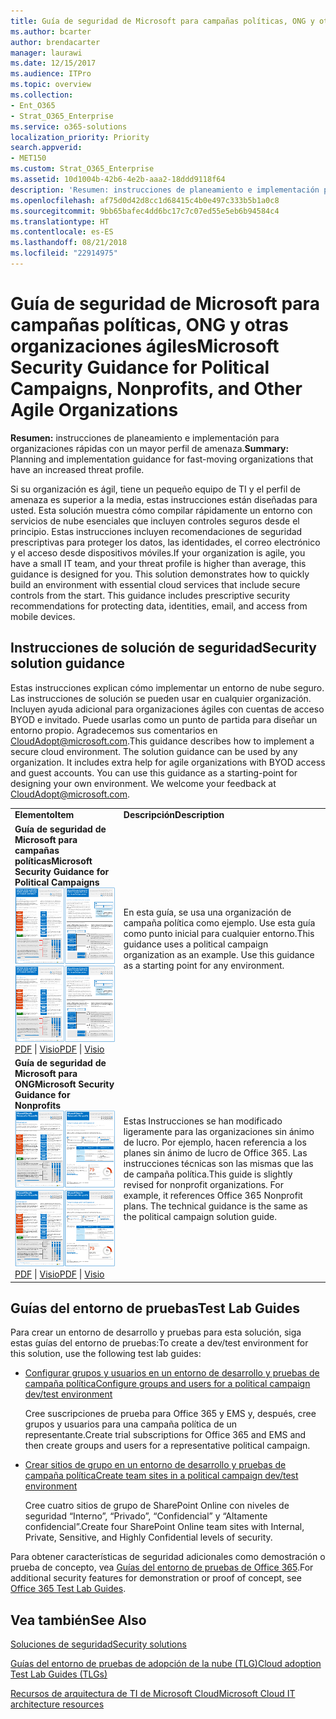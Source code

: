 ```yaml
---
title: Guía de seguridad de Microsoft para campañas políticas, ONG y otras organizaciones ágiles
ms.author: bcarter
author: brendacarter
manager: laurawi
ms.date: 12/15/2017
ms.audience: ITPro
ms.topic: overview
ms.collection:
- Ent_O365
- Strat_O365_Enterprise
ms.service: o365-solutions
localization_priority: Priority
search.appverid:
- MET150
ms.custom: Strat_O365_Enterprise
ms.assetid: 10d1004b-42b6-4e2b-aaa2-18ddd9118f64
description: 'Resumen: instrucciones de planeamiento e implementación para organizaciones rápidas con un mayor perfil de amenaza.'
ms.openlocfilehash: af75d0d42d8cc1d68415c4b0e497c333b5b1a0c8
ms.sourcegitcommit: 9bb65bafec4dd6bc17c7c07ed55e5eb6b94584c4
ms.translationtype: HT
ms.contentlocale: es-ES
ms.lasthandoff: 08/21/2018
ms.locfileid: "22914975"
---
```

# <a name="microsoft-security-guidance-for-political-campaigns-nonprofits-and-other-agile-organizations"></a><span data-ttu-id="b5ffd-103">Guía de seguridad de Microsoft para campañas políticas, ONG y otras organizaciones ágiles</span><span class="sxs-lookup"><span data-stu-id="b5ffd-103">Microsoft Security Guidance for Political Campaigns, Nonprofits, and Other Agile Organizations</span></span>

 <span data-ttu-id="b5ffd-104">**Resumen:** instrucciones de planeamiento e implementación para organizaciones rápidas con un mayor perfil de amenaza.</span><span class="sxs-lookup"><span data-stu-id="b5ffd-104">**Summary:** Planning and implementation guidance for fast-moving organizations that have an increased threat profile.</span></span>
  
<span data-ttu-id="b5ffd-p101">Si su organización es ágil, tiene un pequeño equipo de TI y el perfil de amenaza es superior a la media, estas instrucciones están diseñadas para usted. Esta solución muestra cómo compilar rápidamente un entorno con servicios de nube esenciales que incluyen controles seguros desde el principio. Estas instrucciones incluyen recomendaciones de seguridad prescriptivas para proteger los datos, las identidades, el correo electrónico y el acceso desde dispositivos móviles.</span><span class="sxs-lookup"><span data-stu-id="b5ffd-p101">If your organization is agile, you have a small IT team, and your threat profile is higher than average, this guidance is designed for you. This solution demonstrates how to quickly build an environment with essential cloud services that include secure controls from the start. This guidance includes prescriptive security recommendations for protecting data, identities, email, and access from mobile devices.</span></span>
  
## <a name="security-solution-guidance"></a><span data-ttu-id="b5ffd-108">Instrucciones de solución de seguridad</span><span class="sxs-lookup"><span data-stu-id="b5ffd-108">Security solution guidance</span></span>

<span data-ttu-id="b5ffd-p102">Estas instrucciones explican cómo implementar un entorno de nube seguro. Las instrucciones de solución se pueden usar en cualquier organización. Incluyen ayuda adicional para organizaciones ágiles con cuentas de acceso BYOD e invitado. Puede usarlas como un punto de partida para diseñar un entorno propio. Agradecemos sus comentarios en [CloudAdopt@microsoft.com](mailto:CloudAdopt@microsoft.com).</span><span class="sxs-lookup"><span data-stu-id="b5ffd-p102">This guidance describes how to implement a secure cloud environment. The solution guidance can be used by any organization. It includes extra help for agile organizations with BYOD access and guest accounts. You can use this guidance as a starting-point for designing your own environment. We welcome your feedback at [CloudAdopt@microsoft.com](mailto:CloudAdopt@microsoft.com).</span></span> 
  
|||
|:-----|:-----|
|<span data-ttu-id="b5ffd-114">**Elemento**</span><span class="sxs-lookup"><span data-stu-id="b5ffd-114">**Item**</span></span> <br/> |<span data-ttu-id="b5ffd-115">**Descripción**</span><span class="sxs-lookup"><span data-stu-id="b5ffd-115">**Description**</span></span> <br/> |
|<span data-ttu-id="b5ffd-116">**Guía de seguridad de Microsoft para campañas políticas**</span><span class="sxs-lookup"><span data-stu-id="b5ffd-116">**Microsoft Security Guidance for Political Campaigns**</span></span> <br/> <span data-ttu-id="b5ffd-117">[![Miniatura de conjunto de minipósteres.](media/d370ce28-ca40-4930-9a2c-907312aa06c8.png)          ](http://download.microsoft.com/download/B/4/D/B4D520C3-4D0C-4B4D-BFB9-09F0651C2775/MSFT_Cloud_architecture_security%20for%20political%20campaigns.pdf)</span><span class="sxs-lookup"><span data-stu-id="b5ffd-117">[![Thumb nail for mini poster set.](media/d370ce28-ca40-4930-9a2c-907312aa06c8.png)          ](http://download.microsoft.com/download/B/4/D/B4D520C3-4D0C-4B4D-BFB9-09F0651C2775/MSFT_Cloud_architecture_security%20for%20political%20campaigns.pdf)</span></span> <br/> <span data-ttu-id="b5ffd-118">[PDF](http://download.microsoft.com/download/B/4/D/B4D520C3-4D0C-4B4D-BFB9-09F0651C2775/MSFT_Cloud_architecture_security%20for%20political%20campaigns.pdf)  \| [Visio](http://download.microsoft.com/download/B/4/D/B4D520C3-4D0C-4B4D-BFB9-09F0651C2775/MSFT_Cloud_architecture_security%20for%20political%20campaigns.vsdx)</span><span class="sxs-lookup"><span data-stu-id="b5ffd-118">[PDF](http://download.microsoft.com/download/B/4/D/B4D520C3-4D0C-4B4D-BFB9-09F0651C2775/MSFT_Cloud_architecture_security%20for%20political%20campaigns.pdf)  \| [Visio](http://download.microsoft.com/download/B/4/D/B4D520C3-4D0C-4B4D-BFB9-09F0651C2775/MSFT_Cloud_architecture_security%20for%20political%20campaigns.vsdx)</span></span> <br/> |<span data-ttu-id="b5ffd-p103">En esta guía, se usa una organización de campaña política como ejemplo. Use esta guía como punto inicial para cualquier entorno.</span><span class="sxs-lookup"><span data-stu-id="b5ffd-p103">This guidance uses a political campaign organization as an example. Use this guidance as a starting point for any environment.</span></span>  <br/> |
|<span data-ttu-id="b5ffd-121">**Guía de seguridad de Microsoft para ONG**</span><span class="sxs-lookup"><span data-stu-id="b5ffd-121">**Microsoft Security Guidance for Nonprofits**</span></span> <br/> <span data-ttu-id="b5ffd-122">[![Imagen en miniatura de archivo descargable](media/e4784889-1c69-4067-9a8f-31d31d1eceea.png)          ](http://download.microsoft.com/download/9/4/3/94389612-C679-4061-8DF2-D9A15D72B65F/Microsoft_Cloud%20Architecture_Security%20for%20Nonprofits.pdf)</span><span class="sxs-lookup"><span data-stu-id="b5ffd-122">[![Thumnail image for downloadable file](media/e4784889-1c69-4067-9a8f-31d31d1eceea.png)          ](http://download.microsoft.com/download/9/4/3/94389612-C679-4061-8DF2-D9A15D72B65F/Microsoft_Cloud%20Architecture_Security%20for%20Nonprofits.pdf)</span></span> <br/> <span data-ttu-id="b5ffd-123">[PDF](http://download.microsoft.com/download/9/4/3/94389612-C679-4061-8DF2-D9A15D72B65F/Microsoft_Cloud%20Architecture_Security%20for%20Nonprofits.pdf)  \| [Visio](http://download.microsoft.com/download/9/4/3/94389612-C679-4061-8DF2-D9A15D72B65F/Microsoft_Cloud%20Architecture_Security%20for%20Nonprofits.vsdx)</span><span class="sxs-lookup"><span data-stu-id="b5ffd-123">[PDF](http://download.microsoft.com/download/9/4/3/94389612-C679-4061-8DF2-D9A15D72B65F/Microsoft_Cloud%20Architecture_Security%20for%20Nonprofits.pdf)  \| [Visio](http://download.microsoft.com/download/9/4/3/94389612-C679-4061-8DF2-D9A15D72B65F/Microsoft_Cloud%20Architecture_Security%20for%20Nonprofits.vsdx)</span></span> <br/> |<span data-ttu-id="b5ffd-p104">Estas Instrucciones se han modificado ligeramente para las organizaciones sin ánimo de lucro. Por ejemplo, hacen referencia a los planes sin ánimo de lucro de Office 365. Las instrucciones técnicas son las mismas que las de campaña política.</span><span class="sxs-lookup"><span data-stu-id="b5ffd-p104">This guide is slightly revised for nonprofit organizations. For example, it references Office 365 Nonprofit plans. The technical guidance is the same as the political campaign solution guide.</span></span>  <br/> |
   
## <a name="test-lab-guides"></a><span data-ttu-id="b5ffd-127">Guías del entorno de pruebas</span><span class="sxs-lookup"><span data-stu-id="b5ffd-127">Test Lab Guides</span></span>

<span data-ttu-id="b5ffd-128">Para crear un entorno de desarrollo y pruebas para esta solución, siga estas guías del entorno de pruebas:</span><span class="sxs-lookup"><span data-stu-id="b5ffd-128">To create a dev/test environment for this solution, use the following test lab guides:</span></span> 
  
- [<span data-ttu-id="b5ffd-129">Configurar grupos y usuarios en un entorno de desarrollo y pruebas de campaña política</span><span class="sxs-lookup"><span data-stu-id="b5ffd-129">Configure groups and users for a political campaign dev/test environment</span></span>](configure-groups-and-users-for-a-political-campaign-dev-test-environment.md)
    
     <span data-ttu-id="b5ffd-130">Cree suscripciones de prueba para Office 365 y EMS y, después, cree grupos y usuarios para una campaña política de un representante.</span><span class="sxs-lookup"><span data-stu-id="b5ffd-130">Create trial subscriptions for Office 365 and EMS and then create groups and users for a representative political campaign.</span></span>
    
- [<span data-ttu-id="b5ffd-131">Crear sitios de grupo en un entorno de desarrollo y pruebas de campaña política</span><span class="sxs-lookup"><span data-stu-id="b5ffd-131">Create team sites in a political campaign dev/test environment</span></span>](create-team-sites-in-a-political-campaign-dev-test-environment.md)
    
    <span data-ttu-id="b5ffd-132">Cree cuatro sitios de grupo de SharePoint Online con niveles de seguridad “Interno”, “Privado”, “Confidencial” y “Altamente confidencial”.</span><span class="sxs-lookup"><span data-stu-id="b5ffd-132">Create four SharePoint Online team sites with Internal, Private, Sensitive, and Highly Confidential levels of security.</span></span>
    
<span data-ttu-id="b5ffd-133">Para obtener características de seguridad adicionales como demostración o prueba de concepto, vea [Guías del entorno de pruebas de Office 365](http://aka.ms/o365tlgs).</span><span class="sxs-lookup"><span data-stu-id="b5ffd-133">For additional security features for demonstration or proof of concept, see [Office 365 Test Lab Guides](http://aka.ms/o365tlgs).</span></span>
  
## <a name="see-also"></a><span data-ttu-id="b5ffd-134">Vea también</span><span class="sxs-lookup"><span data-stu-id="b5ffd-134">See Also</span></span>

[<span data-ttu-id="b5ffd-135">Soluciones de seguridad</span><span class="sxs-lookup"><span data-stu-id="b5ffd-135">Security solutions</span></span>](security-solutions.md)
  
[<span data-ttu-id="b5ffd-136">Guías del entorno de pruebas de adopción de la nube (TLG)</span><span class="sxs-lookup"><span data-stu-id="b5ffd-136">Cloud adoption Test Lab Guides (TLGs)</span></span>](cloud-adoption-test-lab-guides-tlgs.md)
  
[<span data-ttu-id="b5ffd-137">Recursos de arquitectura de TI de Microsoft Cloud</span><span class="sxs-lookup"><span data-stu-id="b5ffd-137">Microsoft Cloud IT architecture resources</span></span>](microsoft-cloud-it-architecture-resources.md)




